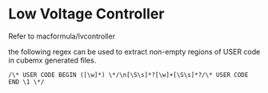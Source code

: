 # Low Voltage Controller

Refer to macformula/lvcontroller

the following regex can be used to extract non-empty regions of USER code in cubemx generated files.

```regex
/\* USER CODE BEGIN ([\w]*) \*/\n[\S\s]*?[\w]+[\S\s]*?/\* USER CODE END \1 \*/
```

